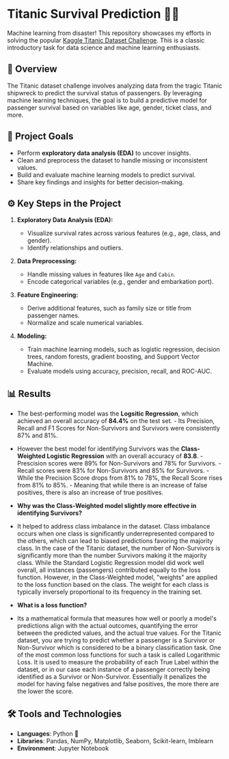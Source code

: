 # Titanic Survival Prediction 🌊🚢

Machine learning from disaster! This repository showcases my efforts in solving the popular [Kaggle Titanic Dataset Challenge](https://www.kaggle.com/c/titanic). This is a classic introductory task for data science and machine learning enthusiasts.

## 📖 Overview

The Titanic dataset challenge involves analyzing data from the tragic Titanic shipwreck to predict the survival status of passengers. By leveraging machine learning techniques, the goal is to build a predictive model for passenger survival based on variables like age, gender, ticket class, and more.

## 🚀 Project Goals

- Perform **exploratory data analysis (EDA)** to uncover insights.
- Clean and preprocess the dataset to handle missing or inconsistent values.
- Build and evaluate machine learning models to predict survival.
- Share key findings and insights for better decision-making.

## ⚙️ Key Steps in the Project

1. **Exploratory Data Analysis (EDA):**
   - Visualize survival rates across various features (e.g., age, class, and gender).
   - Identify relationships and outliers.

2. **Data Preprocessing:**
   - Handle missing values in features like `Age` and `Cabin`.
   - Encode categorical variables (e.g., gender and embarkation port).

3. **Feature Engineering:**
   - Derive additional features, such as family size or title from passenger names.
   - Normalize and scale numerical variables.

4. **Modeling:**
   - Train machine learning models, such as logistic regression, decision trees, random forests, gradient boosting, and Support Vector Machine.
   - Evaluate models using accuracy, precision, recall, and ROC-AUC.

## 📊 Results

- The best-performing model was the **Logsitic Regression**, which achieved an overall accuracy of **84.4%** on the test set.
      - Its Precision, Recall and F1 Scores for Non-Survivors and Survivors were consistently 87% and 81%.
  
- However the best model for identifying Survivors was the **Class-Weighted Logistic Regression** with an overall accuracy of **83.8**.
      - Prescision scores were 89% for Non-Survivors and 78% for Survivors.
      - Recall scores were 83% for Non-Survivors and 85% for Survivors.
            - While the Precision Score drops from 81% to 78%, the Recall Score rises from 81% to 85%.
            - Meaning that while there is an increase of false positives, there is also an increase of true positives.

- **Why was the Class-Weighted model slightly more effective in identifying Survivors?**
- It helped to address class imbalance in the dataset. Class imbalance occurs when one class is significantly underrepresented compared to the others, which can lead to biased predictions favoring the majority class. In the case of the Titanic dataset, the number of Non-Survivors is significantly more than the number Survivors making it the majority class. While the Standard Logistic Regression model did work well overall, all instances (passengers) contributed equally to the loss function. However, in the Class-Weighted model, "weights" are applied to the loss function based on the class. The weight for each class is typically inversely proportional to its frequency in the training set.

- **What is a loss function?**
- Its a mathematical formula that measures how well or poorly a model's predictions align with the actual outcomes, quantifying the error between the predicted values, and the actual true values. For the Titanic dataset, you are trying to predict whether a passenger is a Survivor or Non-Survivor which is considered to be a binary classification task. One of the most common loss functions for such a task is called Logarithmic Loss. It is used to measure the probability of each True Label within the dataset, or in our case each instance of a passenger correctly being identified as a Survivor or Non-Survivor. Essentially it penalizes the model for having false negatives and false positives, the more there are the lower the score.

## 🛠️ Tools and Technologies

- **Languages**: Python 🐍
- **Libraries**: Pandas, NumPy, Matplotlib, Seaborn, Scikit-learn, Imblearn
- **Environment**: Jupyter Notebook
